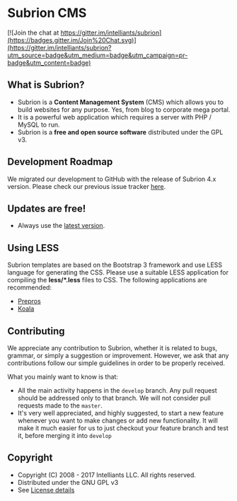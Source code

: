 Subrion CMS
===========

[![Join the chat at https://gitter.im/intelliants/subrion](https://badges.gitter.im/Join%20Chat.svg)](https://gitter.im/intelliants/subrion?utm_source=badge&utm_medium=badge&utm_campaign=pr-badge&utm_content=badge)


What is Subrion?
---------------------
* Subrion is a **Content Management System** (CMS) which allows you to build websites for any purpose. Yes, from blog to corporate mega portal.
* It is a powerful web application which requires a server with PHP / MySQL to run.
* Subrion is a **free and open source software** distributed under the GPL v3.

Development Roadmap
---------------------
We migrated our development to GitHub with the release of Subrion 4.x version. Please check our previous issue tracker [here](https://dev.subrion.org/projects/subrion-cms/roadmap).

Updates are free!
---------------------
* Always use the [latest version](https://subrion.org/download/).

Using LESS
---------------------
Subrion templates are based on the Bootstrap 3 framework and use LESS language for generating the CSS. Please use a suitable LESS application for compiling the **less/*.less** files to CSS. The following applications are recommended:

* [Prepros](https://prepros.io/)
* [Koala](http://koala-app.com/)

Contributing
---------------------
We appreciate any contribution to Subrion, whether it is related to bugs, grammar, or simply a suggestion or improvement.
However, we ask that any contributions follow our simple guidelines in order to be properly received.

What you mainly want to know is that:

- All the main activity happens in the `develop` branch. Any pull request should be addressed only to that branch. We will not consider pull requests made to the `master`.
- It's very well appreciated, and highly suggested, to start a new feature whenever you want to make changes or add new functionality. It will make it much easier for us to just checkout your feature branch and test it, before merging it into `develop`

Copyright
---------------------
* Copyright (C) 2008 - 2017 Intelliants LLC. All rights reserved.
* Distributed under the GNU GPL v3
* See [License details](https://subrion.org/license.html)

